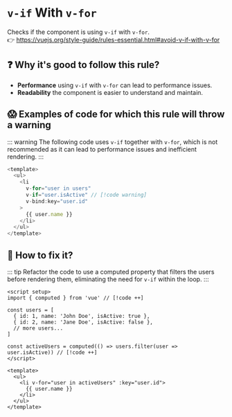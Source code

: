 # `v-if` With `v-for`

Checks if the component is using `v-if` with `v-for`. &nbsp;&nbsp;<br />
👉 https://vuejs.org/style-guide/rules-essential.html#avoid-v-if-with-v-for

## ❓ Why it's good to follow this rule?

- **Performance** using `v-if` with `v-for` can lead to performance issues.
- **Readability** the component is easier to understand and maintain.

## 😱 Examples of code for which this rule will throw a warning

::: warning
The following code uses `v-if` together with `v-for`, which is not recommended as it can lead to performance issues and inefficient rendering.
:::

```js
<template>
  <ul>
    <li
      v-for="user in users"
      v-if="user.isActive" // [!code warning]
      v-bind:key="user.id"
    >
      {{ user.name }}
    </li>
  </ul>
</template>
```

## 🤩 How to fix it?

::: tip
Refactor the code to use a computed property that filters the users before rendering them, eliminating the need for `v-if` within the loop.
:::

```vue
<script setup>
import { computed } from 'vue' // [!code ++]

const users = [
  { id: 1, name: 'John Doe', isActive: true },
  { id: 2, name: 'Jane Doe', isActive: false },
  // more users...
]

const activeUsers = computed(() => users.filter(user => user.isActive)) // [!code ++]
</script>

<template>
  <ul>
    <li v-for="user in activeUsers" :key="user.id">
      {{ user.name }}
    </li>
  </ul>
</template>
```
